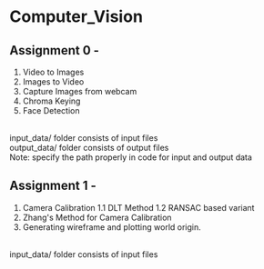 # Computer_Vision

## Assignment 0 -
1. Video to Images
2. Images to Video
3. Capture Images from webcam
4. Chroma Keying
5. Face Detection 
<br/>
input_data/ folder consists of input files
<br/>
output_data/ folder consists of output files
<br/>
Note: specify the path properly in code for input and output data

## Assignment 1 -
1. Camera Calibration
  1.1 DLT Method
  1.2 RANSAC based variant
2. Zhang's Method for Camera Calibration
3. Generating wireframe and plotting world origin.
<br/>
input_data/ folder consists of input files
